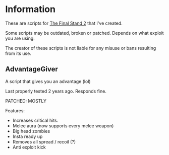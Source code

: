 # Information

These are scripts for [The Final Stand 2](https://www.roblox.com/games/133815151/) that I've created.

Some scripts may be outdated, broken or patched. Depends on what exploit you are using.

The creator of these scripts is not liable for any misuse or bans resulting from its use.

## AdvantageGiver

A script that gives you an advantage (lol)

Last properly tested 2 years ago. Responds fine.

PATCHED: MOSTLY

Features:
* Increases critical hits.
* Melee aura (now supports every melee weapon)
* Big head zombies
* Insta ready up
* Removes all spread / recoil (?)
* Anti exploit kick
